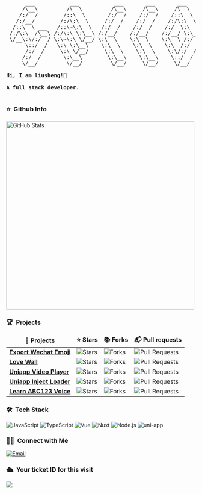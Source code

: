 <pre>
      ___           ___           ___       ___       ___     
     /\__\         /\  \         /\__\     /\__\     /\  \    
    /:/  /        /::\  \       /:/  /    /:/  /    /::\  \   
   /:/__/        /:/\:\  \     /:/  /    /:/  /    /:/\:\  \  
  /::\  \ ___   /::\~\:\  \   /:/  /    /:/  /    /:/  \:\  \ 
 /:/\:\  /\__\ /:/\:\ \:\__\ /:/__/    /:/__/    /:/__/ \:\__\
 \/__\:\/:/  / \:\~\:\ \/__/ \:\  \    \:\  \    \:\  \ /:/  /
      \::/  /   \:\ \:\__\    \:\  \    \:\  \    \:\  /:/  / 
      /:/  /     \:\ \/__/     \:\  \    \:\  \    \:\/:/  /  
     /:/  /       \:\__\        \:\__\    \:\__\    \::/  /   
     \/__/         \/__/         \/__/     \/__/     \/__/    

<strong>Hi, I am liusheng!👋 </strong>

<strong>A full stack developer. </strong>

</pre>

### ⭐️ &nbsp;Github Info
<img width="500px"  alt="GitHub Stats" src="https://github-readme-stats.vercel.app/api?username=liusheng22&count_private=true&show_icons=true"/>

<!-- <img width="500px" alt="Top Language" src="https://github-readme-stats.vercel.app/api/top-langs/?username=liusheng22&layout=compact&hide=html,&hide_border=true&title_color=5391FE&text_color=555"/> -->

### 🏆 &nbsp;Projects
<table>
  <thead align="center">
    <tr border: none;>
      <td><b>🎁 Projects</b></td>
      <td><b>⭐ Stars</b></td>
      <td><b>📚 Forks</b></td>
      <td><b>📬 Pull requests</b></td>
    </tr>
  </thead>
  <tbody>
    <tr>
      <td><a href="https://github.com/liusheng22/export-wechat-emoji"><b>Export Wechat Emoji</b></a></td>
      <td><img alt="Stars" src="https://img.shields.io/github/stars/liusheng22/export-wechat-emoji?style=flat-square&labelColor=343b41"/></td>
      <td><img alt="Forks" src="https://img.shields.io/github/forks/liusheng22/export-wechat-emoji?style=flat-square&labelColor=343b41"/></td>
      <td><img alt="Pull Requests" src="https://img.shields.io/github/issues-pr/liusheng22/export-wechat-emoji?style=flat-square&labelColor=343b41"/></td>
    </tr>
    <tr>
      <td><a href="https://github.com/liusheng22/loveWall"><b>Love Wall</b></a></td>
      <td><img alt="Stars" src="https://img.shields.io/github/stars/liusheng22/loveWall?style=flat-square&labelColor=343b41"/></td>
      <td><img alt="Forks" src="https://img.shields.io/github/forks/liusheng22/loveWall?style=flat-square&labelColor=343b41"/></td>
      <td><img alt="Pull Requests" src="https://img.shields.io/github/issues-pr/liusheng22/loveWall?style=flat-square&labelColor=343b41"/></td>
    </tr>
    <tr>
      <td><a href="https://github.com/liusheng22/uniapp-video-player"><b>Uniapp Video Player</b></a></td>
      <td><img alt="Stars" src="https://img.shields.io/github/stars/liusheng22/uniapp-video-player?style=flat-square&labelColor=343b41"/></td>
      <td><img alt="Forks" src="https://img.shields.io/github/forks/liusheng22/uniapp-video-player?style=flat-square&labelColor=343b41"/></td>
      <td><img alt="Pull Requests" src="https://img.shields.io/github/issues-pr/liusheng22/uniapp-video-player?style=flat-square&labelColor=343b41"/></td>
    </tr>
    <tr>
      <td><a href="https://github.com/liusheng22/uniapp-inject-loader"><b>Uniapp Inject Loader</b></a></td>
      <td><img alt="Stars" src="https://img.shields.io/github/stars/liusheng22/uniapp-inject-loader?style=flat-square&labelColor=343b41"/></td>
      <td><img alt="Forks" src="https://img.shields.io/github/forks/liusheng22/uniapp-inject-loader?style=flat-square&labelColor=343b41"/></td>
      <td><img alt="Pull Requests" src="https://img.shields.io/github/issues-pr/liusheng22/uniapp-inject-loader?style=flat-square&labelColor=343b41"/></td>
    </tr>
    <tr>
      <td><a href="https://github.com/liusheng22/abc123-voice"><b>Learn ABC123 Voice</b></a></td>
      <td><img alt="Stars" src="https://img.shields.io/github/stars/liusheng22/abc123-voice?style=flat-square&labelColor=343b41"/></td>
      <td><img alt="Forks" src="https://img.shields.io/github/forks/liusheng22/abc123-voice?style=flat-square&labelColor=343b41"/></td>
      <td><img alt="Pull Requests" src="https://img.shields.io/github/issues-pr/liusheng22/abc123-voice?style=flat-square&labelColor=343b41"/></td>
    </tr>
  </tbody>
</table>

### 🛠 &nbsp;Tech Stack

![JavaScript](https://img.shields.io/badge/-JavaScript-333333?style=flat&logo=javascript)
![TypeScript](https://img.shields.io/badge/-TypeScript-333333?style=flat&logo=typescript)
![Vue](https://img.shields.io/badge/-Vue-333333?style=flat&logo=vue.js)
![Nuxt](https://img.shields.io/badge/-Nuxt-333333?style=flat&logo=nuxt)
![Node.js](https://img.shields.io/badge/-Node-333333?style=flat&logo=node.js)
![uni-app](https://img.shields.io/badge/-Uniapp-333333?style=flat&logo=html5)

### 🤝🏻 &nbsp;Connect with Me

<a href="mailto:648941183@qq.com"><img alt="Email" src="https://img.shields.io/badge/Email-black.liusheng@gmail.com-blue?style=flat-square&logo=gmail"></a>

### 🛳 &nbsp;Your ticket ID for this visit

<img src="https://profile-counter.glitch.me/liusheng22/count.svg" />
